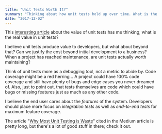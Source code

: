 ```yaml
---
title: "Unit Tests Worth It?"
summary: "Thinking about how unit tests hold up over time. What is the true value of unit tests?"
date: "2017-12-02"
---
```


This [interesting article][medium] about the value of unit tests has me thinking;  what is the real value in unit tests? 

I believe unit tests produce value to developers, but what about beyond that? Can we justify the cost beyond initial development to a business? When a project has reached maintenance, are unit tests actually worth maintaining? 

Think of unit tests more as a debugging tool, not a metric to abide by. Code coverage  might be a red herring... A project could have 100% code coverage and still have plenty of bugs and edge cases you never dreamed of. Also, just to point out, that tests themselves are code which could have bugs or missing features just as much as any other code. 

I believe the end user cares about the *features* of the system. Developers should place more focus on _integration tests_ as well as _end-to-end tests_ for maximum feature coverage.

The article "[Why Most Unit Testing is Waste][long]" cited in the Medium article is pretty long, but there's a lot of good stuff in there; check it out. 

[medium]: https://medium.com/pacroy/why-most-unit-testing-is-waste-tests-dont-improve-quality-developers-do-47a8584f79ab
[long]: https://rbcs-us.com/documents/Why-Most-Unit-Testing-is-Waste.pdf

